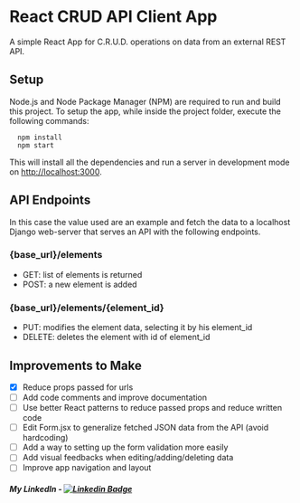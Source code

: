 # React CRUD API Client App
A simple React App for C.R.U.D. operations on data from an external REST API.
## Setup

Node.js and Node Package Manager (NPM) are required to run and build this project.
To setup the app, while inside the project folder, execute the following commands:

```Shell
  npm install
  npm start
```

This will install all the dependencies and run a server in development mode on [http://localhost:3000](http://localhost:3000).
## API Endpoints

In this case the value used are an example and fetch the data to a localhost Django web-server that serves an API with the following endpoints.

### **{base_url}/elements**

- GET: list of elements is returned
- POST: a new element is added

### **{base_url}/elements/{element_id}**

- PUT: modifies the element data, selecting it by his element_id
- DELETE: deletes the element with id of element_id
## Improvements to Make

- [x] Reduce props passed for urls
- [ ] Add code comments and improve documentation
- [ ] Use better React patterns to reduce passed props and reduce written code
- [ ] Edit Form.jsx to generalize fetched JSON data from the API (avoid hardcoding)
- [ ] Add a way to setting up the form validation more easily
- [ ] Add visual feedbacks when editing/adding/deleting data  
- [ ] Improve app navigation and layout

##### My LinkedIn - [![Linkedin Badge](https://img.shields.io/badge/-venkatasriram-blue?style=flat-square&logo=Linkedin&logoColor=white&link=https://www.linkedin.com/in/venkatasriram/)](https://www.linkedin.com/in/venkatasriram/)
